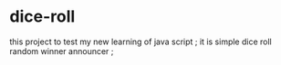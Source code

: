 # dice-roll
this project to test my new learning of java script ; it is simple dice roll random winner announcer ; 
